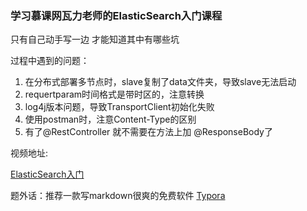 ### 学习慕课网瓦力老师的ElasticSearch入门课程

只有自己动手写一边 才能知道其中有哪些坑

过程中遇到的问题：

1. 在分布式部署多节点时，slave复制了data文件夹，导致slave无法启动
2. requertparam时间格式是带时区的，注意转换
3. log4j版本问题，导致TransportClient初始化失败
4. 使用postman时，注意Content-Type的区别
5. 有了@RestController 就不需要在方法上加 @ResponseBody了



视频地址:

[ElasticSearch入门](http://www.imooc.com/learn/889)



题外话：推荐一款写markdown很爽的免费软件  [Typora](https://www.typora.io/)

